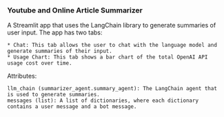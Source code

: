 ### Youtube and Online Article Summarizer

A Streamlit app that uses the LangChain library to generate summaries of user input.
The app has two tabs:

    * Chat: This tab allows the user to chat with the language model and generate summaries of their input.
    * Usage Chart: This tab shows a bar chart of the total OpenAI API usage cost over time.
Attributes:

    llm_chain (summarizer_agent.summary_agent): The LangChain agent that is used to generate summaries.
    messages (list): A list of dictionaries, where each dictionary contains a user message and a bot message.

